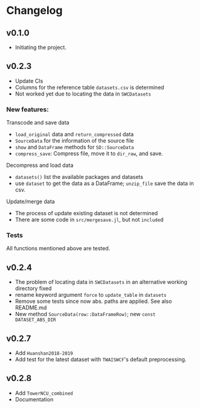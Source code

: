 # Changelog

## v0.1.0

- Initiating the project.

## v0.2.3

- Update CIs
- Columns for the reference table `datasets.csv` is determined
- Not worked yet due to locating the data in `SWCDatasets`

### New features:
Transcode and save data
- `load_original` data and `return_compressed` data
- `SourceData` for the information of the source file
- `show` and `DataFrame` methods for `SD::SourceData`
- `compress_save`: Compress file, move it to `dir_raw`, and save.

Decompress and load data
- `datasets()` list the available packages and datasets
- use `dataset` to get the data as a DataFrame; `unzip_file` save the data in csv.

Update/merge data
- The process of update existing dataset is not determined
- There are some code in `src/mergesave.jl`, but not `include`d

### Tests
All functions mentioned above are tested.

## v0.2.4
- The problem of locating data in `SWCDatasets` in an alternative working directory fixed
- rename keyword argument `force` to `update_table` in `datasets`
- Remove some tests since now abs. paths are applied. See also README.md
- New method `SourceData(row::DataFrameRow)`; new `const DATASET_ABS_DIR`

## v0.2.7
- Add `Huanshan2018-2019`
- Add test for the latest dataset with `TWAISWCF`'s default preprocessing.

## v0.2.8
- Add `TowerNCU_combined`
- Documentation